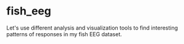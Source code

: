 # fish_eeg
Let's use different analysis and visualization tools to find interesting patterns of responses in my fish EEG dataset.
